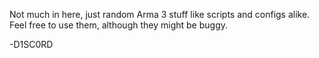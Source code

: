Not much in here, just random Arma 3 stuff like scripts and configs alike.
Feel free to use them, although they might be buggy.

-D1SC0RD
